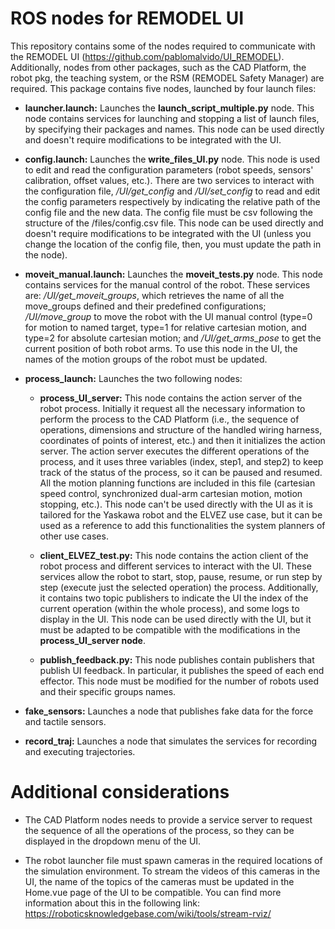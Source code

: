 # ROS nodes for REMODEL UI

  

This repository contains some of the nodes required to communicate with the REMODEL UI (https://github.com/pablomalvido/UI_REMODEL). Additionally, nodes from other packages, such as the CAD Platform, the robot pkg, the teaching system, or the RSM (REMODEL Safety Manager) are required. This package contains five nodes, launched by four launch files:

  

-  **launcher.launch:** Launches the **launch_script_multiple.py** node. This node contains services for launching and stopping a list of launch files, by specifying their packages and names. This node can be used directly and doesn't require modifications to be integrated with the UI.

  

-  **config.launch:** Launches the **write_files_UI.py** node. This node is used to edit and read the configuration parameters (robot speeds, sensors' calibration, offset values, etc.). There are two services to interact with the configuration file, */UI/get_config* and */UI/set_config* to read and edit the config parameters respectively by indicating the relative path of the config file and the new data. The config file must be csv following the structure of the /files/config.csv file. This node can be used directly and doesn't require modifications to be integrated with the UI (unless you change the location of the config file, then, you must update the path in the node).

  

-  **moveit_manual.launch:** Launches the **moveit_tests.py** node. This node contains services for the manual control of the robot. These services are: */UI/get_moveit_groups*, which retrieves the name of all the move_groups defined and their predefined configurations; */UI/move_group* to move the robot with the UI manual control (type=0 for motion to named target, type=1 for relative cartesian motion, and type=2 for absolute cartesian motion; and */UI/get_arms_pose* to get the current position of both robot arms. To use this node in the UI, the names of the motion groups of the robot must be updated.

  

-  **process_launch:** Launches the two following nodes:

	- **process_UI_server:** This node contains the action server of the robot process. Initially it request all the necessary information to perform the process to the CAD Platform (i.e., the sequence of operations, dimensions and structure of the handled wiring harness, coordinates of points of interest, etc.) and then it initializes the action server. The action server executes the different operations of the process, and it uses three variables (index, step1, and step2) to keep track of the status of the process, so it can be paused and resumed. All the motion planning functions are included in this file (cartesian speed control, synchronized dual-arm cartesian motion, motion stopping, etc.). This node can't be used directly with the UI as it is tailored for the Yaskawa robot and the ELVEZ use case, but it can be used as a reference to add this functionalities the system planners of other use cases.

	- **client_ELVEZ_test.py:** This node contains the action client of the robot process and different services to interact with the UI. These services allow the robot to start, stop, pause, resume, or run step by step (execute just the selected operation) the process. Additionally, it contains two topic publishers to indicate the UI the index of the current operation (within the whole process), and some logs to display in the UI. This node can be used directly with the UI, but it must be adapted to be compatible with the modifications in the **process_UI_server node**.

	- **publish_feedback.py:** This node publishes contain publishers that publish UI feedback. In particular, it publishes the speed of each end effector. This node must be modified for the number of robots used and their specific groups names.

-  **fake_sensors:** Launches a node that publishes fake data for the force and tactile sensors.

-  **record_traj:** Launches a node that simulates the services for recording and executing trajectories.

# Additional considerations

- The CAD Platform nodes needs to provide a service server to request the sequence of all the operations of the process, so they can be displayed in the dropdown menu of the UI.
  
- The robot launcher file must spawn cameras in the required locations of the simulation environment. To stream the videos of this cameras in the UI, the name of the topics of the cameras must be updated in the Home.vue page of the UI to be compatible. You can find more information about this in the following link: https://roboticsknowledgebase.com/wiki/tools/stream-rviz/